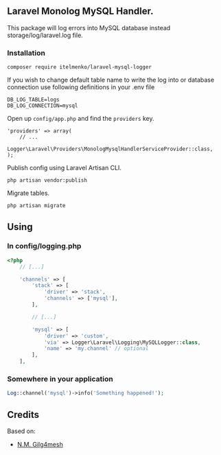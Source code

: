 ## Laravel Monolog MySQL Handler.

This package will log errors into MySQL database instead storage/log/laravel.log file.

### Installation

~~~
composer require itelmenko/laravel-mysql-logger
~~~

If you wish to change default table name to write the log into or database connection use following definitions in your .env file

~~~
DB_LOG_TABLE=logs
DB_LOG_CONNECTION=mysql
~~~

Open up `config/app.php` and find the `providers` key.

~~~
'providers' => array(
    // ...
    Logger\Laravel\Providers\MonologMysqlHandlerServiceProvider::class,
);
~~~

Publish config using Laravel Artisan CLI.

~~~
php artisan vendor:publish
~~~

Migrate tables.

~~~
php artisan migrate
~~~

## Using

### In config/logging.php
```php
<?php
    // [...]

    'channels' => [
        'stack' => [
            'driver' => 'stack',
            'channels' => ['mysql'],
        ],

        // [...]

        'mysql' => [
            'driver' => 'custom',
            'via' => Logger\Laravel\Logging\MySQLLogger::class,
            'name' => 'my.channel' // optional
        ],
    ],
```

### Somewhere in your application

```php
Log::channel('mysql')->info('Something happened!');
```

## Credits

Based on:

- [N.M. Gilg4mesh](https://raw.githubusercontent.com/Gilg4mesh/monolog-mysql/) 
